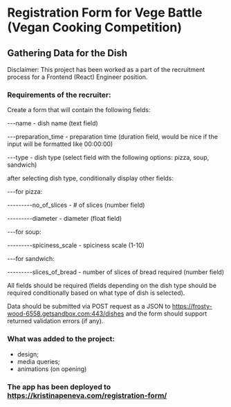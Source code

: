 # Registration Form for Vege Battle (Vegan Cooking Competition)
## Gathering Data for the Dish

Disclaimer: This project has been worked as a part of the recruitment process for a Frontend (React) Engineer position.


### Requirements of the recruiter:

Create a form that will contain the following fields:

---name - dish name (text field)

---preparation_time - preparation time (duration field, would be nice if the input will be formatted like 00:00:00)

---type - dish type (select field with the following options: pizza, soup, sandwich)
    
after selecting dish type, conditionally display other fields:

---for pizza:

---------no_of_slices - # of slices (number field)

---------diameter - diameter (float field)

---for soup:

---------spiciness_scale - spiciness scale (1-10)

---for sandwich:

---------slices_of_bread - number of slices of bread required (number field)

All fields should be required (fields depending on the dish type should be required conditionally based on what type of dish is selected).

Data should be submitted via POST request as a JSON to https://frosty-wood-6558.getsandbox.com:443/dishes and the form should support returned validation errors (if any).


### What was added to the project:

- design;
- media queries;
- animations (on opening)

### The app has been deployed to https://kristinapeneva.com/registration-form/

